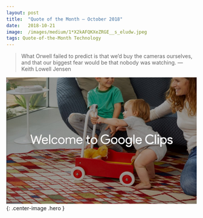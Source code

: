 ```yaml
---
layout:	post
title:	"Quote of the Month — October 2018"
date:	2018-10-21
image:  /images/medium/1*X2kAFQKXeZRGE__s_eludw.jpeg
tags: Quote-of-the-Month Technology
---
```


> What Orwell failed to predict is that we’d buy the cameras ourselves, and that our biggest fear would be that nobody was watching.
> — Keith Lowell Jensen  

  ![](/images/medium/1*X2kAFQKXeZRGE__s_eludw.jpeg){: .center-image .hero }